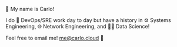 👋 My name is Carlo!

I do 🧰 DevOps/SRE work day to day but have a history in ⚙️ Systems Engineering, 🌐 Network Engineering, and 👨‍🔬 Data Science!

Feel free to email me! [me@carlo.cloud](mailto:me@carlo.cloud) 📨